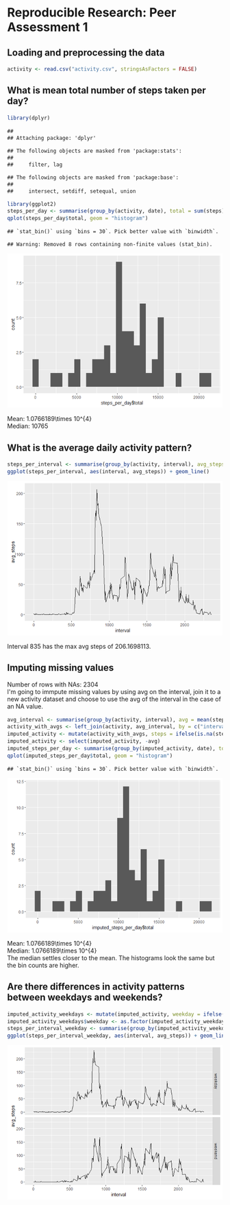 # Reproducible Research: Peer Assessment 1


## Loading and preprocessing the data

```r
activity <- read.csv("activity.csv", stringsAsFactors = FALSE)
```

## What is mean total number of steps taken per day?

```r
library(dplyr)
```

```
## 
## Attaching package: 'dplyr'
```

```
## The following objects are masked from 'package:stats':
## 
##     filter, lag
```

```
## The following objects are masked from 'package:base':
## 
##     intersect, setdiff, setequal, union
```

```r
library(ggplot2)
steps_per_day <- summarise(group_by(activity, date), total = sum(steps))
qplot(steps_per_day$total, geom = "histogram")
```

```
## `stat_bin()` using `bins = 30`. Pick better value with `binwidth`.
```

```
## Warning: Removed 8 rows containing non-finite values (stat_bin).
```

![](PA1_template_files/figure-html/steps_per_day-1.png)<!-- -->
  
Mean: 1.0766189\times 10^{4}  
Median: 10765   

## What is the average daily activity pattern?

```r
steps_per_interval <- summarise(group_by(activity, interval), avg_steps = mean(steps, na.rm = TRUE))
ggplot(steps_per_interval, aes(interval, avg_steps)) + geom_line() 
```

![](PA1_template_files/figure-html/avg_daily_pattern-1.png)<!-- -->
  
Interval 835 has the max avg steps of 206.1698113.  
  
## Imputing missing values
Number of rows with NAs: 2304  
I'm going to immpute missing values by using avg on the interval, join it to a new activity dataset and choose to use the avg of the interval in the case of an NA value.

```r
avg_interval <- summarise(group_by(activity, interval), avg = mean(steps, na.rm = TRUE))
activity_with_avgs <- left_join(activity, avg_interval, by = c("interval"))
imputed_activity <- mutate(activity_with_avgs, steps = ifelse(is.na(steps), avg, steps))
imputed_activity <- select(imputed_activity, -avg)
imputed_steps_per_day <- summarise(group_by(imputed_activity, date), total = sum(steps))
qplot(imputed_steps_per_day$total, geom = "histogram")
```

```
## `stat_bin()` using `bins = 30`. Pick better value with `binwidth`.
```

![](PA1_template_files/figure-html/impute-1.png)<!-- -->
  
Mean: 1.0766189\times 10^{4}  
Median: 1.0766189\times 10^{4}   
The median settles closer to the mean. The histograms look the same but the bin counts are higher.  

## Are there differences in activity patterns between weekdays and weekends?

```r
imputed_activity_weekdays <- mutate(imputed_activity, weekday = ifelse((weekdays(as.Date(date)) == "Saturday" | weekdays(as.Date(date)) == "Sunday"), "weekend", "weekday"))
imputed_activity_weekdays$weekday <- as.factor(imputed_activity_weekdays$weekday)
steps_per_interval_weekday <- summarise(group_by(imputed_activity_weekdays, interval, weekday), avg_steps = mean(steps, na.rm = TRUE))
ggplot(steps_per_interval_weekday, aes(interval, avg_steps)) + geom_line() + facet_grid(weekday ~ .)
```

![](PA1_template_files/figure-html/weekdays-1.png)<!-- -->

